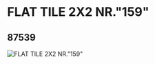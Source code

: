 # FLAT TILE 2X2 NR."159"
## 87539
![FLAT TILE 2X2 NR."159"](https://lc-www-live-s.legocdn.com/media/bricks/5/2/4559729.jpg)